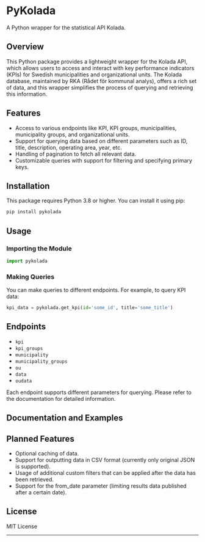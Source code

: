 # PyKolada
A Python wrapper for the statistical API Kolada.

## Overview

This Python package provides a lightweight wrapper for the Kolada API, which allows users to access and interact with key performance indicators (KPIs) for Swedish municipalities and organizational units. The Kolada database, maintained by RKA (Rådet för kommunal analys), offers a rich set of data, and this wrapper simplifies the process of querying and retrieving this information.

## Features

- Access to various endpoints like KPI, KPI groups, municipalities, municipality groups, and organizational units.
- Support for querying data based on different parameters such as ID, title, description, operating area, year, etc.
- Handling of pagination to fetch all relevant data.
- Customizable queries with support for filtering and specifying primary keys.

## Installation

This package requires Python 3.8 or higher.
You can install it using pip:

```bash
pip install pykolada
```

## Usage

### Importing the Module

```python
import pykolada
```

### Making Queries

You can make queries to different endpoints. For example, to query KPI data:

```python
kpi_data = pykolada.get_kpi(id='some_id', title='some_title')
```


## Endpoints
- `kpi`
- `kpi_groups`
- `municipality`
- `municipality_groups`
- `ou`
- `data`
- `oudata`

Each endpoint supports different parameters for querying. Please refer to the documentation for detailed information.


## Documentation and Examples
<!-- ToDo: Add documentation and examples. -->

## Planned Features
- Optional caching of data.
- Support for outputting data in CSV format (currently only original JSON is supported).
- Usage of additional custom filters that can be applied after the data has been retrieved.
- Support for the from_date parameter (limiting results data published after a certain date).



## License
MIT License


---